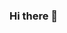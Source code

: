 ### Hi there 👋

<!--
**AddeshB/AddeshB** is a ✨ _special_ ✨ repository because its `README.md` (this file) appears on your GitHub profile.

